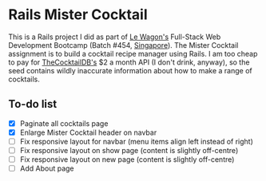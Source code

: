 # Rails Mister Cocktail

This is a Rails project I did as part of [Le Wagon's](https://www.lewagon.com/) Full-Stack Web Development Bootcamp (Batch #454, [Singapore](https://www.lewagon.com/singapore)). The Mister Cocktail assignment is to build a cocktail recipe manager using Rails. I am too cheap to pay for [TheCocktailDB's](https://www.thecocktaildb.com/) $2 a month API (I don't drink, anyway), so the seed contains wildly inaccurate information about how to make a range of cocktails.

## To-do list
- [x] Paginate all cocktails page
- [x] Enlarge Mister Cocktail header on navbar
- [ ] Fix responsive layout for navbar (menu items align left instead of right)
- [ ] Fix responsive layout on show page (content is slightly off-centre)
- [ ] Fix responsive layout on new page (content is slightly off-centre)
- [ ] Add About page